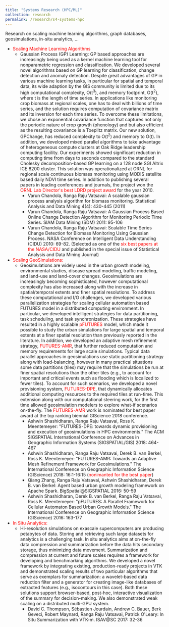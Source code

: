 ```yaml
---
title: "Systems Research (HPC/ML)"
collection: research
permalink: /research/s4-systems-hpc
---
```


Research on scaling machine learning algorithms, graph databases, geosimulations, in-situ analytics, ...

<ul>
  <li><span style="color:red">Scaling Machine Learning Algorithms</span>
     <ul>
      <li>Gaussian Process (GP) Learning: GP based approaches are increasingly being used as a kernel 
        machine learning tool for nonparametric regression and classification. We developed several novel 
        algorithms based on GP learning for classification, change detection and anomaly detection. Despite 
        great advantages of GP in various machine learning tasks, in particular for spatial and temporal data, 
        its wide adaption by the GIS community is limited due to its high computational complexity, 
        O(t<sup>3</sup>), and memory footprint, O(t<sup>2</sup>), where t is the length of time series. 
        In applications like monitoring crop biomass at regional scales, one has to deal with billions of 
        time series, and the solution requires computation of covariance matrix and its inversion for each time 
        series. To overcome these limitations, we chose an exponential covariance function that captures not 
        only the periodic nature of crop growth (phenology) and but also efficient as the resulting covariance 
        is a Toeplitz matrix. Our new solution, GPChange, has reduced complexity to O(t<sup>2</sup>)
        and memory to O(t). In addition, we developed mixed parallel algorithms to take advantage of 
        heterogeneous compute clusters at Oak Ridge leadership computing facility. Our experiments 
        showed significant reduction in computing time from days to seconds compared to the standard 
        Cholesky decomposition-based GP learning on a 128 node SGI Altrix ICE 8200 cluster. This solution 
        was operationalized at ORNL for regional scale continuous biomass monitoring using MODIS satellite 
        based daily NDVI time series. In addition to publishing several papers in leading conferences and journals, 
        the project won the <span style="color:red">ORNL Lab Director's best LDRD project award </span> for the year 2010.
        <ul>
          <li>Varun Chandola, Ranga Raju Vatsavai: A scalable gaussian process analysis algorithm for biomass monitoring. 
            Statistical Analysis and Data Mining 4(4): 430-445 (2011) </li>
          <li>Varun Chandola, Ranga Raju Vatsavai: A Gaussian Process Based Online Change Detection Algorithm for 
            Monitoring Periodic Time Series. SIAM Data Mining (SDM) 2011: 95-106 </li>
          <li>Varun Chandola, Ranga Raju Vatsavai: Scalable Time Series Change Detection for Biomass Monitoring 
            Using Gaussian Process. NASA Conference on Intelligent Data Understanding (CIDU) 2010: 69-82.
            (Selected as one of the <span style="color:red">six best papers at the NASA/CIDU</span> and 
            published in the special issue of Statistical Analysis and Data Mining Journal)</li>
        </ul>
      </li>        
     </ul> 
  </li>
  
  <li><span style="color:red">Scaling GeoSimulations:</span>
     <ul>
      <li>Geosimulations are widely used in the urban growth modeling, environmental studies, disease spread modeling,
        traffic modeling, and land-use and land-cover changes. Geosimulations are increasingly becoming sophisticated,
        however computational complexity has also increased along with the increase in spatial/temporal extents and finer spatial resolutions.
        To address these computational and I/O challenges, we developed various parallelization strategies for scaling cellular automation 
        based FUTURES model in a distributed computing environment. In particular, we developed intelligent strategies for data
        partitioning, task scheduling, and task synchronization. These strategies have resulted in a highly scalable 
        <span style="color:red">pFUTURES</span> model, which made it possible to study the urban simulations for large spatial and temporal extents at
        a finer spatial resolution than previously reported in the literature. In addition, we developed an adaptive
        mesh refinement strategy, <span style="color:red"> FUTURES-AMR</span>, that further reduced computation 
          and memory requirements for large scale simulations. 
        Typical data parallel approaches in geosimulations use static partitioning strategy along with load-balancing, 
        however in many practical situations some data partitions (tiles) may require that the simulations be run at finer spatial
        resolutions than the other tiles (e.g., to account for important and critical events such as flooding which is localized 
        to fewer tiles). To account
        for such scenarios, we developed a novel provisioning system, <span style="color:red">FUTURES-DPE</span>, 
          that dynamically allocates additional computing 
        resources to the required tiles at run-time. This extension along with our computational steering work, 
        for the first time allowed geosimulation modelers to explore
        what-if scenarios on-the-fly. The <span style="color:red"> FUTURES-AMR</span> work is nominated for best 
        paper award at the top ranking biennial GIScience 2018 conference.
        
   <ul>
          <li>Ashwin Shashidharan, Ranga Raju Vatsavai, Ross K. Meentemeyer: "FUTURES-DPE: 
            towards dynamic provisioning and execution of geosimulations in HPC environments." 
            The ACM SIGSPATIAL International Conference on Advances in Geographic Information Systems (SIGSPATIAL/GIS) 2018: 464-467 </li>
          <li>Ashwin Shashidharan, Ranga Raju Vatsavai, Derek B. van Berkel, Ross K. Meentemeyer: "FUTURES-AMR: 
            Towards an Adaptive Mesh Refinement Framework for Geosimulations." The
            International Conference on Geographic Information Science (GIScience) 2018: 16:1-16:15 
            (<span style="color:red">nonimanted for the best paper</span>)</li>
          <li>Qiang Zhang, Ranga Raju Vatsavai, Ashwin Shashidharan, Derek B. van Berkel: Agent based urban growth 
            modeling framework on Apache Spark. BigSpatial@SIGSPATIAL 2016: 50-59 </li>
          <li>Ashwin Shashidharan, Derek B. van Berkel, Ranga Raju Vatsavai, Ross K. Meentemeyer: "pFUTURES: 
            A Parallel Framework for Cellular Automaton Based Urban Growth Models." The 
            International Conference on Geographic Information Science (GIScience) 2016: 163-177 </li>
     </ul>        
      </li>        
     </ul> 
  </li>  
  <li><span style="color:red">In Situ Analytics:</span>
     <ul>
       <li> Hi-resolution simulations on exascale supercomputers are producing petabytes of data. 
         Storing and retrieving such large datasets for analytics is a challenging task. 
         In situ analytics aims at on-the-fly data compression and summarization before the data hits 
         secondary storage, thus minimizing data movement. Summarization and compression at current 
         and future scales requires a framework for developing and benchmarking algorithms. 
         We developed a novel framework by integrating existing, production-ready projects in 
         VTK and demonstrated scaling results of two particular algorithms that serve as exemplars 
         for summarization: a wavelet-based data reduction filter and a generator for creating 
         image-like databases of extracted features (e.g., isocontours in this case). Both these 
         solutions support browser-based, post-hoc, interactive visualization of the summary for 
         decision-making. We also demonstrated weak scaling on a distributed multi-GPU system.
         <ul>
           <li>David C. Thompson, Sébastien Jourdain, Andrew C. Bauer, Berk Geveci, Robert Maynard, 
             Ranga Raju Vatsavai, Patrick O'Leary: In Situ Summarization with VTK-m. ISAV@SC 2017: 32-36
           </li>
         </ul>
         
   </li>
    </ul>
  </li>
</ul>
